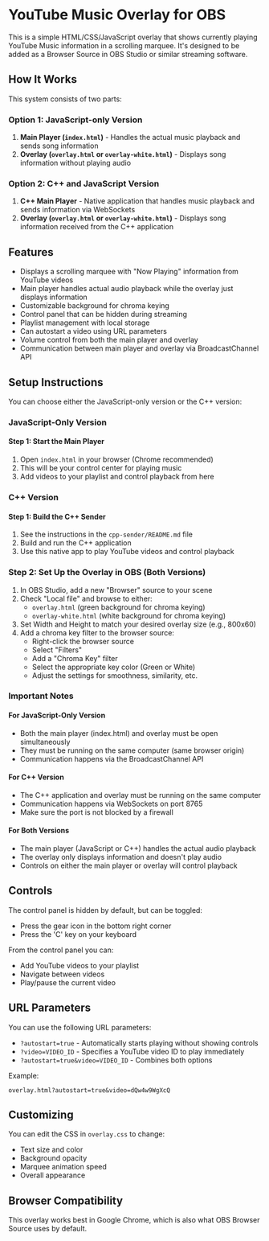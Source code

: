 # YouTube Music Overlay for OBS

This is a simple HTML/CSS/JavaScript overlay that shows currently playing YouTube Music information in a scrolling marquee. It's designed to be added as a Browser Source in OBS Studio or similar streaming software.

## How It Works

This system consists of two parts:

### Option 1: JavaScript-only Version
1. **Main Player (`index.html`)** - Handles the actual music playback and sends song information
2. **Overlay (`overlay.html` or `overlay-white.html`)** - Displays song information without playing audio

### Option 2: C++ and JavaScript Version
1. **C++ Main Player** - Native application that handles music playback and sends information via WebSockets
2. **Overlay (`overlay.html` or `overlay-white.html`)** - Displays song information received from the C++ application

## Features

- Displays a scrolling marquee with "Now Playing" information from YouTube videos
- Main player handles actual audio playback while the overlay just displays information
- Customizable background for chroma keying
- Control panel that can be hidden during streaming
- Playlist management with local storage
- Can autostart a video using URL parameters
- Volume control from both the main player and overlay
- Communication between main player and overlay via BroadcastChannel API

## Setup Instructions

You can choose either the JavaScript-only version or the C++ version:

### JavaScript-Only Version

#### Step 1: Start the Main Player
1. Open `index.html` in your browser (Chrome recommended)
2. This will be your control center for playing music
3. Add videos to your playlist and control playback from here

### C++ Version

#### Step 1: Build the C++ Sender
1. See the instructions in the `cpp-sender/README.md` file
2. Build and run the C++ application
3. Use this native app to play YouTube videos and control playback

### Step 2: Set Up the Overlay in OBS (Both Versions)
1. In OBS Studio, add a new "Browser" source to your scene
2. Check "Local file" and browse to either:
   - `overlay.html` (green background for chroma keying)
   - `overlay-white.html` (white background for chroma keying)
3. Set Width and Height to match your desired overlay size (e.g., 800x60)
4. Add a chroma key filter to the browser source:
   - Right-click the browser source
   - Select "Filters"
   - Add a "Chroma Key" filter
   - Select the appropriate key color (Green or White)
   - Adjust the settings for smoothness, similarity, etc.

### Important Notes

#### For JavaScript-Only Version
- Both the main player (index.html) and overlay must be open simultaneously
- They must be running on the same computer (same browser origin)
- Communication happens via the BroadcastChannel API

#### For C++ Version
- The C++ application and overlay must be running on the same computer
- Communication happens via WebSockets on port 8765
- Make sure the port is not blocked by a firewall

#### For Both Versions
- The main player (JavaScript or C++) handles the actual audio playback
- The overlay only displays information and doesn't play audio
- Controls on either the main player or overlay will control playback

## Controls

The control panel is hidden by default, but can be toggled:
- Press the gear icon in the bottom right corner
- Press the 'C' key on your keyboard

From the control panel you can:
- Add YouTube videos to your playlist
- Navigate between videos
- Play/pause the current video

## URL Parameters

You can use the following URL parameters:
- `?autostart=true` - Automatically starts playing without showing controls
- `?video=VIDEO_ID` - Specifies a YouTube video ID to play immediately
- `?autostart=true&video=VIDEO_ID` - Combines both options

Example:
```
overlay.html?autostart=true&video=dQw4w9WgXcQ
```

## Customizing

You can edit the CSS in `overlay.css` to change:
- Text size and color
- Background opacity
- Marquee animation speed
- Overall appearance

## Browser Compatibility

This overlay works best in Google Chrome, which is also what OBS Browser Source uses by default.
